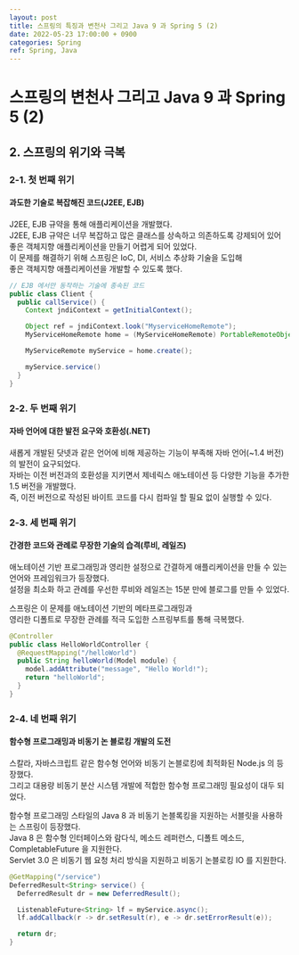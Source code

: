 ```yaml
---
layout: post
title: 스프링의 특징과 변천사 그리고 Java 9 과 Spring 5 (2)
date: 2022-05-23 17:00:00 + 0900
categories: Spring
ref: Spring, Java
---
```


# 스프링의 변천사 그리고 Java 9 과 Spring 5 (2)

## 2. 스프링의 위기와 극복

### 2-1. 첫 번째 위기 
#### 과도한 기술로 복잡해진 코드(J2EE, EJB)
J2EE, EJB 규약을 통해 애플리케이션을 개발했다.    
J2EE, EJB 규약은 너무 복잡하고 많은 클래스를 상속하고 의존하도록 강제되어 있어    
좋은 객체지향 애플리케이션을 만들기 어렵게 되어 있었다.    
이 문제를 해결하기 위해 스프링은 IoC, DI, 서비스 추상화 기술을 도입해   
좋은 객체지향 애플리케이션을 개발할 수 있도록 했다.

```java
// EJB 에서만 동작하는 기술에 종속된 코드
public class Client {
  public callService() {
    Context jndiContext = getInitialContext();

    Object ref = jndiContext.look("MyserviceHomeRemote");
    MyServiceHomeRemote home = (MyServiceHomeRemote) PortableRemoteObject.narrow(ref, MyServiceHomeRemoate.class);

    MyServiceRemote myService = home.create();

    myService.service()
  }
}
```

### 2-2. 두 번째 위기
#### 자바 언어에 대한 발전 요구와 호환성(.NET)
새롭게 개발된 닷넷과 같은 언어에 비해 제공하는 기능이 부족해 자바 언어(~1.4 버전)의 발전이 요구되었다.   
자바는 이전 버전과의 호환성을 지키면서 제네릭스 애노테이션 등 다양한 기능을 추가한 1.5 버전을 개발했다.    
즉, 이전 버전으로 작성된 바이트 코드를 다시 컴파일 할 필요 없이 실행할 수 있다.    

### 2-3. 세 번째 위기
#### 간경한 코드와 관례로 무장한 기술의 습격(루비, 레일즈)
애노테이션 기반 프로그래밍과 영리한 설정으로 간결하게 애플리케이션을 만들 수 있는 언어와 프레임워크가 등장했다.   
설정을 최소화 하고 관례를 우선한 루비와 레일즈는 15분 만에 블로그를 만들 수 있었다.   

스프링은 이 문제를 애노테이션 기반의 메타프로그래밍과      
영리한 디폴트로 무장한 관례를 적극 도입한 스프링부트를 통해 극복했다.    

```java
@Controller
public class HelloWorldController {
  @RequestMapping("/helloWorld")
  public String helloWorld(Model module) {
    model.addAttribute("message", "Hello World!");
    return "helloWorld";
  }
}
```

### 2-4. 네 번째 위기
#### 함수형 프로그래밍과 비동기 논 블로킹 개발의 도전
스칼라, 자바스크립트 같은 함수형 언어와 비동기 논블로킹에 최적화된 Node.js 의 등장했다.   
그리고 대용량 비동기 분산 시스템 개발에 적합한 함수형 프로그래밍 필요성이 대두 되었다.   

함수형 프로그래밍 스타일의 Java 8 과 비동기 논블록킹을 지원하는 서블릿을 사용하는 스프링이 등장했다.   
Java 8 은 함수형 인터페이스와 람다식, 메소드 레퍼런스, 디폴트 메소드, CompletableFuture 을 지원한다.   
Servlet 3.0 은 비동기 웹 요청 처리 방식을 지원하고 비동기 논블로킹 IO 를 지원한다.

```java
@GetMapping("/service")
DeferredResult<String> service() {
  DeferredResult dr = new DeferredResult();

  ListenableFuture<String> lf = myService.async();
  lf.addCallback(r -> dr.setResult(r), e -> dr.setErrorResult(e));

  return dr;
}
```
